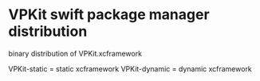 VPKit swift package manager distribution
===
binary distribution of VPKit.xcframework

VPKit-static = static xcframework
VPKit-dynamic = dynamic xcframework
